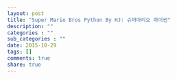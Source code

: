 ```yaml
---
layout: post
title: "Super Mario Bros Python By HJ: 슈퍼마리오 파이썬"
description: ""
categories : ""
sub_categories : ""
date: 2015-10-29
tags: []
comments: true
share: true
---
```




